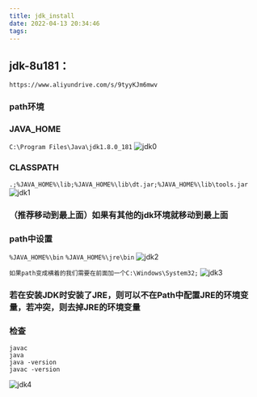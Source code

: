```yaml
---
title: jdk_install
date: 2022-04-13 20:34:46
tags:
---
```

## jdk-8u181：
`https://www.aliyundrive.com/s/9tyyKJm6mwv`


### path环境
### JAVA_HOME 
`C:\Program Files\Java\jdk1.8.0_181`
![jdk0](/images/jdk/jdk0.png)
### CLASSPATH
`.;%JAVA_HOME%\lib;%JAVA_HOME%\lib\dt.jar;%JAVA_HOME%\lib\tools.jar`
![jdk1](/images/jdk/jdk1.png)




### （推荐移动到最上面）如果有其他的jdk环境就移动到最上面
### path中设置
`%JAVA_HOME%\bin`
`%JAVA_HOME%\jre\bin`
![jdk2](/images/jdk/jdk2.png)


```如果path变成横着的我们需要在前面加一个C:\Windows\System32;```
![jdk3](/images/jdk/jdk3.png)
### 若在安装JDK时安装了JRE，则可以不在Path中配置JRE的环境变量，若冲突，则去掉JRE的环境变量

### 检查
```
javac
java
java -version
javac -version
```
![jdk4](/images/jdk/jdk4.png)